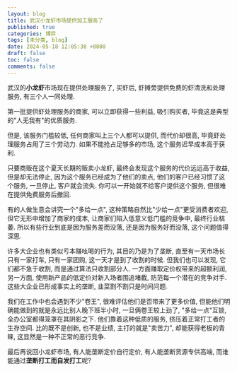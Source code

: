 ```yaml
---
layout: blog
title: 武汉小龙虾市场提供加工服务了
published: true
categories: 博弈
tags: [未分类, blog]
date: 2024-05-18 12:05:38 +0800
draft: false
toc: false
comments: false
---
```


武汉的**小龙虾**市场现在提供处理服务了, 买虾后, 虾摊旁提供免费的虾清洗和处理服务, 有三个人一同处理.

第一批提供虾处理服务的商家, 可以立即获得一些利益, 吸引购买者, 毕竟这是典型的"人无我有"的优质服务.

但是, 该服务门槛较低, 任何商家叫上三个人都可以提供, 而代价却很高, 毕竟虾处理服务占用了三个劳动力. 如果不能抢占足够多的市场, 这个服务迟早成本高于获利.

只要商贩在这个夏天长期的贩卖小龙虾, 最终会发现这个服务的代价远远高于收益, 但是却无法停止, 因为这个服务已经成为了他们的卖点, 他们的客户已经习惯了这个服务, 一旦停止, 客户就会流失. 你可以一开始就不给客户提供这个服务, 但很难在提供免费服务后撤回.

有的人做生意会讲究一个"多给一点", 这种策略自然比"少给一点"更受消费者欢迎, 但它无形中增加了商家的成本, 让商家们陷入低意义低门槛的竞争中, 最终行业枯萎. 所以有些行业到底是因为服务差而没落, 还是因为服务好而没落, 这个问题值得深思.

许多大企业也有类似亏本赚吆喝的行为, 其目的乃是为了垄断, 直至有一天市场长只有一家打车, 只有一家团购, 这一天才是到了收割的时候. 但我们也可以发现, 它们都不急于收割, 而是通过算法只收割部分人. 一方面赚取定价权带来的超额利润, 另一方面, 使用新产品的低定价对新入场者围追堵截, 防范每一个潜在的竞争对手. 这些大企业已形成事实上的垄断, 韭菜割不割只是时间问题.

我们在工作中也会遇到不少"卷王", 很难评估他们是否带来了更多价值, 但能他们明确能做到的就是永远比别人晚下班半小时, 一旦俩卷王较上劲了, "多给一点"互锁, 全办公室都得笼罩在其阴影之下. 他们靠着这种低质的服务, 挤压着正常打工者的生存空间. 比的既不是创新, 也不是业绩, 主打的就是"卖苦力", 却能获得老板的青睐, 这显然是一种不正常的恶行竞争.

最后再说回小龙虾市场, 有人能垄断定价自行定价, 有人能垄断货源专供高端, 而谁能通过**垄断打工而自发打工**呢?

